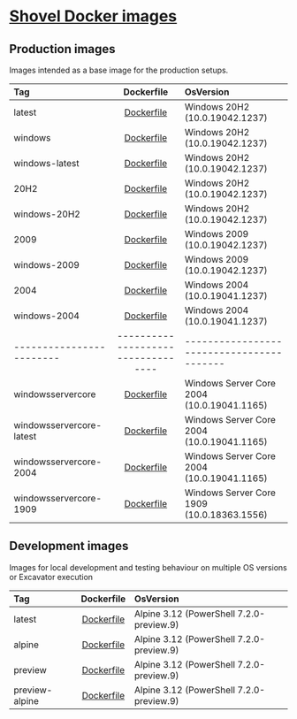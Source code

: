 # [Shovel Docker images](https://hub.docker.com/u/shovelinstaller)

## Production images

Images intended as a base image for the production setups.

<!-- https://hub.docker.com/_/microsoft-windows -->
<!-- https://hub.docker.com/_/microsoft-powershell -->
<!-- ./ https://github.com/Ash258/Scoop-Dockers/blob/ -->

| Tag                      |             Dockerfile             | OsVersion                                  |
| :----------------------- | :--------------------------------: | :----------------------------------------- |
| latest                   | [Dockerfile](./windows/Dockerfile) | Windows 20H2 (10.0.19042.1237)             |
| windows                  | [Dockerfile](./windows/Dockerfile) | Windows 20H2 (10.0.19042.1237)             |
| windows-latest           | [Dockerfile](./windows/Dockerfile) | Windows 20H2 (10.0.19042.1237)             |
| 20H2                     | [Dockerfile](./windows/Dockerfile) | Windows 20H2 (10.0.19042.1237)             |
| windows-20H2             | [Dockerfile](./windows/Dockerfile) | Windows 20H2 (10.0.19042.1237)             |
| 2009                     | [Dockerfile](./windows/Dockerfile) | Windows 2009 (10.0.19042.1237)             |
| windows-2009             | [Dockerfile](./windows/Dockerfile) | Windows 2009 (10.0.19042.1237)             |
| 2004                     | [Dockerfile](./windows/Dockerfile) | Windows 2004 (10.0.19041.1237)             |
| windows-2004             | [Dockerfile](./windows/Dockerfile) | Windows 2004 (10.0.19041.1237)             |
| ------------------------ | ---------------------------------- | -----------------------------------------  |
| windowsservercore        | [Dockerfile](./windows/Dockerfile) | Windows Server Core 2004 (10.0.19041.1165) |
| windowsservercore-latest | [Dockerfile](./windows/Dockerfile) | Windows Server Core 2004 (10.0.19041.1165) |
| windowsservercore-2004   | [Dockerfile](./windows/Dockerfile) | Windows Server Core 2004 (10.0.19041.1165) |
| windowsservercore-1909   | [Dockerfile](./windows/Dockerfile) | Windows Server Core 1909 (10.0.18363.1556) |

## Development images

Images for local development and testing behaviour on multiple OS versions or Excavator execution

| Tag            |            Dockerfile             | OsVersion                                |
| :------------- | :-------------------------------: | :--------------------------------------- |
| latest         | [Dockerfile](./alpine/Dockerfile) | Alpine 3.12 (PowerShell 7.2.0-preview.9) |
| alpine         | [Dockerfile](./alpine/Dockerfile) | Alpine 3.12 (PowerShell 7.2.0-preview.9) |
| preview        | [Dockerfile](./alpine/Dockerfile) | Alpine 3.12 (PowerShell 7.2.0-preview.9) |
| preview-alpine | [Dockerfile](./alpine/Dockerfile) | Alpine 3.12 (PowerShell 7.2.0-preview.9) |
